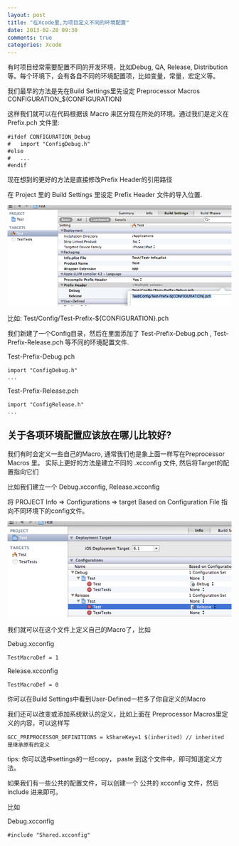 ```yaml
---
layout: post
title: "在Xcode里,为项目定义不同的环境配置"
date: 2013-02-28 09:30
comments: true
categories: Xcode
---
```



有时项目经常需要配置不同的开发环境，比如Debug, QA, Release, Distribution等。每个环境下，会有各自不同的环境配置项，比如变量，常量，宏定义等。

我们最早的方法是先在Build Settings里先设定 Preprocessor Macros CONFIGURATION_$(CONFIGURATION)

这样我们就可以在代码根据该 Macro 来区分现在所处的环境。通过我们是定义在 Prefix.pch 文件里:

```
#ifdef CONFIGURATION_Debug
#   import "ConfigDebug.h"
#else
#   ...
#endif
```

现在想到的更好的方法是直接修改Prefix Header的引用路径

在 Project 里的 Build Settings 里设定 Prefix Header 文件的导入位置.

![settings prefix header](/assets/settingsPrefixHeader.png)

比如: Test/Config/Test-Prefix-${CONFIGURATION}.pch

我们新建了一个Config目录，然后在里面添加了 Test-Prefix-Debug.pch , Test-Prefix-Release.pch 等不同的环境配置文件.

Test-Prefix-Debug.pch 

	import "ConfigDebug.h"
	...

Test-Prefix-Release.pch

	import "ConfigRelease.h"
	...

## 关于各项环境配置应该放在哪儿比较好?

<!-- more -->

我们有时会定义一些自己的Macro, 通常我们也是象上面一样写在Preprocessor Macros 里。 实际上更好的方法是建立不同的 .xcconfig 文件, 然后将Target的配置指向它们

比如我们建立一个 Debug.xcconfig, Release.xcconfig

将 PROJECT Info => Configurations => target Based on Configuration File 指向不同环境下的config文件。

![target configurations](/assets/targetConfigurations.png)


我们就可以在这个文件上定义自己的Macro了，比如

Debug.xcconfig

	TestMacroDef = 1

Release.xcconfig

	TestMacroDef = 0

你可以在Build Settings中看到User-Defined一栏多了你自定义的Macro

我们还可以改变或添加系统默认的定义，比如上面在 Preprocessor Macros里定义的内容，可以这样写

	GCC_PREPROCESSOR_DEFINITIONS = kShareKey=1 $(inherited) // inherited 是继承原有的定义

tips: 你可以选中settings的一栏copy， paste 到这个文件中，即可知道定义方法。


如果我们有一些公共的配置文件，可以创建一个 公共的 xcconfig 文件，然后 include 进来即可。

比如

Debug.xcconfig

	#include "Shared.xcconfig"